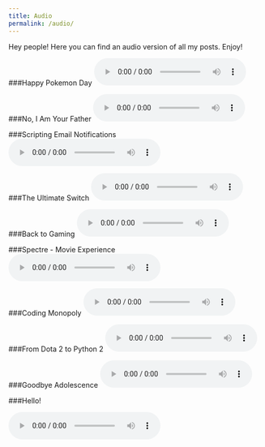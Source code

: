 ```yaml
---
title: Audio
permalink: /audio/
---
```


Hey people! Here you can find an audio version of all my posts. Enjoy!

###Happy Pokemon Day
<audio controls>
  <source src="../audiofiles/Pokemon Day.wav" type="audio/wav">
Your browser does not support the audio element.
</audio>

###No, I Am Your Father
<audio controls>
  <source src="../audiofiles/No, I Am Your Father.wav" type="audio/wav">
Your browser does not support the audio element.
</audio>

###Scripting Email Notifications
<audio controls>
  <source src="../audiofiles/Scripting.wav" type="audio/wav">
Your browser does not support the audio element.
</audio>

###The Ultimate Switch
<audio controls>
  <source src="../audiofiles/The Ultimate Switch.wav" type="audio/wav">
Your browser does not support the audio element.
</audio>

###Back to Gaming
<audio controls>
  <source src="../audiofiles/Back to Gaming.wav" type="audio/wav">
Your browser does not support the audio element.
</audio>

###Spectre - Movie Experience
<audio controls>
  <source src="../audiofiles/Spectre.wav" type="audio/wav">
Your browser does not support the audio element.
</audio>

###Coding Monopoly
<audio controls>
  <source src="../audiofiles/Coding Monopoly.wav" type="audio/wav">
Your browser does not support the audio element.
</audio>

###From Dota 2 to Python 2
<audio controls>
  <source src="../audiofiles/Dota 2 to Python 2.wav" type="audio/wav">
Your browser does not support the audio element.
</audio>

###Goodbye Adolescence
<audio controls>
  <source src="../audiofiles/Goodbye Adolescence.wav" type="audio/wav">
Your browser does not support the audio element.
</audio>

###Hello!

<audio controls>
  <source src="../audiofiles/Hello.wav" type="audio/wav">
Your browser does not support the audio element.
</audio>
